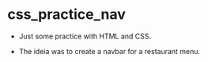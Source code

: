 # css_practice_nav

- Just some practice with HTML and CSS.

- The ideia was to create a navbar for a restaurant menu.

